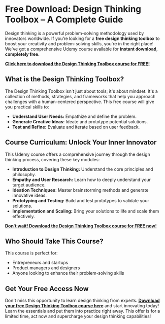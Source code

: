 # Free Download: Design Thinking Toolbox – A Complete Guide

Design thinking is a powerful problem-solving methodology used by innovators worldwide. If you’re looking for a **free design thinking toolbox** to boost your creativity and problem-solving skills, you're in the right place! We've got a comprehensive Udemy course available for **instant download, completely free**.

[**Click here to download the Design Thinking Toolbox course for FREE!**](https://udemywork.com/design-thinking-toolbox)

## What is the Design Thinking Toolbox?

The Design Thinking Toolbox isn't just about tools; it's about mindset. It's a collection of methods, strategies, and frameworks that help you approach challenges with a human-centered perspective. This free course will give you practical skills to:

*   **Understand User Needs:** Empathize and define the problem.
*   **Generate Creative Ideas:** Ideate and prototype potential solutions.
*   **Test and Refine:** Evaluate and iterate based on user feedback.

## Course Curriculum: Unlock Your Inner Innovator

This Udemy course offers a comprehensive journey through the design thinking process, covering these key modules:

*   **Introduction to Design Thinking:** Understand the core principles and philosophy.
*   **Empathy and User Research:** Learn how to deeply understand your target audience.
*   **Ideation Techniques:** Master brainstorming methods and generate innovative ideas.
*   **Prototyping and Testing:** Build and test prototypes to validate your solutions.
*   **Implementation and Scaling:** Bring your solutions to life and scale them effectively.

[**Don't wait! Download the Design Thinking Toolbox course for FREE now!**](https://udemywork.com/design-thinking-toolbox)

## Who Should Take This Course?

This course is perfect for:

*   Entrepreneurs and startups
*   Product managers and designers
*   Anyone looking to enhance their problem-solving skills

## Get Your Free Access Now

Don't miss this opportunity to learn design thinking from experts. **[Download your free Design Thinking Toolbox course here](https://udemywork.com/design-thinking-toolbox)** and start innovating today! Learn the essentials and put them into practice right away. This offer is for a limited time, act now and supercharge your design thinking capabilities!
